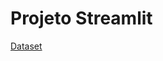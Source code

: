 # Projeto Streamlit

[Dataset](https://www.kaggle.com/datasets/radheshyamkollipara/bank-customer-churn/data)
